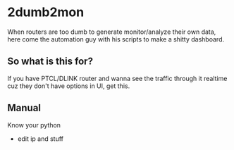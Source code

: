 # 2dumb2mon
When routers are too dumb to generate monitor/analyze their own data, here come the automation guy with his scripts to make a shitty dashboard.


## So what is this for?
If you have PTCL/DLINK router and wanna see the traffic through it realtime cuz they don't have options in UI, get this.

## Manual
Know your python
* edit ip and stuff
